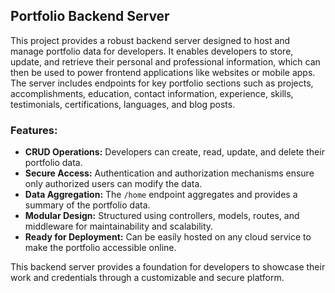 ## Portfolio Backend Server

This project provides a robust backend server designed to host and manage portfolio data for developers. It enables developers to store, update, and retrieve their personal and professional information, which can then be used to power frontend applications like websites or mobile apps. The server includes endpoints for key portfolio sections such as projects, accomplishments, education, contact information, experience, skills, testimonials, certifications, languages, and blog posts.

### Features:

- **CRUD Operations:** Developers can create, read, update, and delete their portfolio data.
- **Secure Access:** Authentication and authorization mechanisms ensure only authorized users can modify the data.
- **Data Aggregation:** The `/home` endpoint aggregates and provides a summary of the portfolio data.
- **Modular Design:** Structured using controllers, models, routes, and middleware for maintainability and scalability.
- **Ready for Deployment:** Can be easily hosted on any cloud service to make the portfolio accessible online.

This backend server provides a foundation for developers to showcase their work and credentials through a customizable and secure platform.
